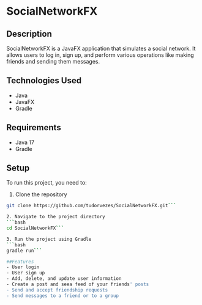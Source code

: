 # SocialNetworkFX

## Description
SocialNetworkFX is a JavaFX application that simulates a social network. It allows users to log in, sign up, and perform various operations like making friends and sending them messages.

## Technologies Used
- Java
- JavaFX
- Gradle

## Requirements
- Java 17
- Gradle

## Setup
To run this project, you need to:

1. Clone the repository
```bash
git clone https://github.com/tudorvezes/SocialNetworkFX.git```

2. Navigate to the project directory
```bash
cd SocialNetworkFX```

3. Run the project using Gradle
```bash
gradle run```

##Features
- User login
- User sign up
- Add, delete, and update user information
- Create a post and seea feed of your friends' posts
- Send and accept friendship requests
- Send messages to a friend or to a group
